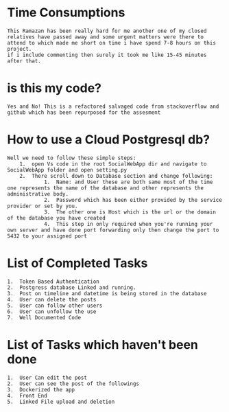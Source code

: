 # Time Consumptions

    This Ramazan has been really hard for me another one of my closed relatives have passed away and some urgent matters were there to attend to which made me short on time i have spend 7-8 hours on this project.
    if i include commenting then surely it took me like 15-45 minutes after that.

# is this my code?

    Yes and No! This is a refactored salvaged code from stackoverflow and github which has been repurposed for the assesment

# How to use a Cloud Postgresql db?

    Well we need to follow these simple steps:
        1.  open Vs code in the root SocialWebApp dir and navigate to SocialWebApp folder and open setting.py
        2.  There scroll down to Database section and change following:
                1.  Name: and User these are both same most of the time one represents the name of the database and other represents the administrative body.
                2.  Password which has been either provided by the service provider or set by you.
                3.  The other one is Host which is the url or the domain of the database you have created
                4.  This step in only required when you're running your own server and have done port forwarding only then change the port to 5432 to your assigned port

# List of Completed Tasks
    1.  Token Based Authentication
    2.  Postgress database Linked and running. 
    3.  Post on timeline and datetime is being stored in the database
    4.  User can delete the posts
    5.  User can follow other users
    6.  User can unfollow the use
    7.  Well Documented Code

# List of Tasks which haven't been done

    1.  User Can edit the post
    2.  User can see the post of the followings 
    3.  Dockerized the app
    4.  Front End
    5.  Linked File upload and deletion